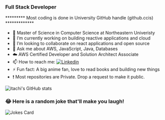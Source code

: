 ### Full Stack Developer 

********* Most coding is done in University GitHub handle (github.ccis) *************

- 🔭 Master of Science in Computer Science  at Northeastern Univeristy
- 🌱 I’m currently working on building reactive applications and cloud
- 👯 I’m looking to collaborate on react applications and open source
- 💬 Ask me about AWS, JavaScript, Java, Databases
- :cloud:  AWS Certified Developer and Solution Architect Associate
- 📫 How to reach me: [![Linkedin](https://img.shields.io/badge/LinkedIn-0077B5?style=for-the-badge&logo=linkedin&logoColor=white)](https://www.linkedin.com/in/deepak94kumar/)
- ⚡ Fun fact: A big anime fan, love to read books and building new things
- :exclamation:  Most repositories are Private. Drop a request to make it public.

![itachi's GitHub stats](https://github-readme-stats.vercel.app/api?username=itachi1994&hide=stars&count_private=true&show_icons=true&theme=tokyonight)

### 😂 Here is a random joke that'll make you laugh!
![Jokes Card](https://readme-jokes.vercel.app/api)


